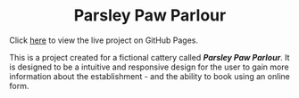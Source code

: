 <h1 align="center">Parsley Paw Parlour</h1>

Click [here](https://natte2110.github.io/parsley-paw-parlour/) to view the live project on GitHub Pages.

This is a project created for a fictional cattery called ***Parsley Paw Parlour***. It is designed to be a intuitive and responsive design for the user to gain more information about the establishment - and the ability to book using an online form.
